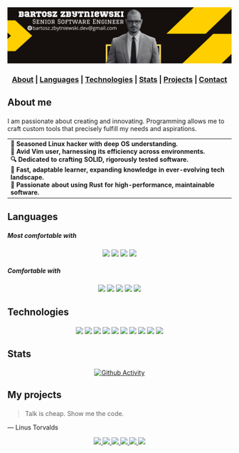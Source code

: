 <div align="center">
  <picture>
      <source media="(prefers-color-scheme: light)" srcset="light-banner.png">
      <source media="(prefers-color-scheme: dark)" srcset="dark-banner.png">
      <img src="dark-banner.png">
  </picture>
</div>

<div align="center">
  <h3>
    <a href="#about">About</a>
    <span> | </span>
    <a href="#languages">Languages</a>
    <span> | </span>
    <a href="#technologies">Technologies</a>
    <span> | </span>
    <a href="#stats">Stats</a>
    <span> | </span>
    <a href="#projects">Projects</a>
    <span> | </span>
    <a href="mailto:bartosz.zbytniewski.dev@gmail.com" alt="Contact me">Contact</a>
  </h3>
</div>

## <p id="about">About me</p>

I am passionate about creating and innovating. Programming allows me to craft custom tools that precisely fulfill my needs and aspirations.

<div align="center">

<table>
  <tr>
    <td align="left">
      <b>
        🐧 Seasoned Linux hacker with deep OS understanding.<br>
        🍕 Avid Vim user, harnessing its efficiency across environments.<br>
        🔍 Dedicated to crafting SOLID, rigorously tested software.<br>
        📖 Fast, adaptable learner, expanding knowledge in ever-evolving tech landscape.<br>
        🦀 Passionate about using Rust for high-performance, maintainable software.<br>
      </b>
    </td>
  </tr>
</table>

</div>

## <p id="languages">Languages</p>

##### Most comfortable with

<div align="center">
  <img src="https://img.shields.io/badge/-Rust-f2f2f2?style=for-the-badge&logo=Rust&logoColor=000"/>
  <img src="https://img.shields.io/badge/-Shell-f2f2f2?style=for-the-badge&logo=Shell"/>
  <img src="https://img.shields.io/badge/-Java-f2f2f2?style=for-the-badge&logo=Java&logoColor=007396"/>
  <img src="https://img.shields.io/badge/-Dart-f2f2f2?style=for-the-badge&logo=Dart&logoColor=000"/>
</div>

##### Comfortable with

<div align="center">
  <img src="https://img.shields.io/badge/-Go-f2f2f2?style=for-the-badge&logo=Go"/>
  <img src="https://img.shields.io/badge/-Kotlin-f2f2f2?style=for-the-badge&logo=Kotlin"/>
  <img src="https://img.shields.io/badge/-JavaScript-f2f2f2?style=for-the-badge&logo=JavaScript"/>
  <img src="https://img.shields.io/badge/-TypeScript-f2f2f2?style=for-the-badge&logo=TypeScript"/>
  <img src="https://img.shields.io/badge/-Python-f2f2f2?style=for-the-badge&logo=Python"/>
</div>

## <p id="technologies">Technologies</p>

<div align="center">
  <img src="https://img.shields.io/badge/-Linux-f2f2f2?style=for-the-badge&logo=Linux&logoColor=000"/>
  <img src="https://img.shields.io/badge/-AWS-f2f2f2?style=for-the-badge&logo=Amazon-AWS&logoColor=F90"/>
  <img src="https://img.shields.io/badge/-Docker-f2f2f2?style=for-the-badge&logo=Docker"/>
  <img src="https://img.shields.io/badge/-Kubernetes-f2f2f2?style=for-the-badge&logo=Kubernetes"/>
  <img src="https://img.shields.io/badge/-React-f2f2f2?style=for-the-badge&logo=React"/>
  <img src="https://img.shields.io/badge/-Node.js-f2f2f2?style=for-the-badge&logo=node.js"/>
  <img src="https://img.shields.io/badge/-Flutter-f2f2f2?style=for-the-badge&logo=flutter&logoColor=blue"/>
  <img src="https://img.shields.io/badge/-Google%20cloud-f2f2f2?style=for-the-badge&logo=google-cloud"/>
  <img src="https://img.shields.io/badge/-Terraform-f2f2f2?style=for-the-badge&logo=terraform&logoColor=purple"/>
  <img src="https://img.shields.io/badge/-Apache%20Kafka-f2f2f2?style=for-the-badge&logo=apachekafka&logoColor=black"/>
</div>

## <p id="stats">Stats</p>

<div align="center">

  [![Github Activity](https://github-readme-activity-graph.vercel.app/graph?username=devzbysiu&theme=dracula)](https://github.com/devzbysiu/devzbysiu)

</div>

## <p id="my-projects">My projects</p>

> Talk is cheap. Show me the code.

― Linus Torvalds

<div align="center">

  <a href="https://github.com/devzbysiu/chester">
    <img src="https://github-readme-stats-five-rho-35.vercel.app/api/pin/?username=devzbysiu&repo=chester" />
  </a>

  <a href="https://github.com/devzbysiu/je">
    <img src="https://github-readme-stats-five-rho-35.vercel.app/api/pin/?username=devzbysiu&repo=je" />
  </a>

  <a href="https://github.com/devzbysiu/cargo-blinc">
    <img src="https://github-readme-stats-five-rho-35.vercel.app/api/pin/?username=devzbysiu&repo=cargo-blinc" />
  </a>

  <a href="https://github.com/devzbysiu/dox">
    <img src="https://github-readme-stats-five-rho-35.vercel.app/api/pin/?username=devzbysiu&repo=dox" />
  </a>

  <a href="https://github.com/devzbysiu/quizers">
    <img src="https://github-readme-stats-five-rho-35.vercel.app/api/pin/?username=devzbysiu&repo=quizers" />
  </a>

  <a href="https://github.com/devzbysiu/transition">
    <img src="https://github-readme-stats-five-rho-35.vercel.app/api/pin/?username=devzbysiu&repo=transition" />
  </a>


</div>
